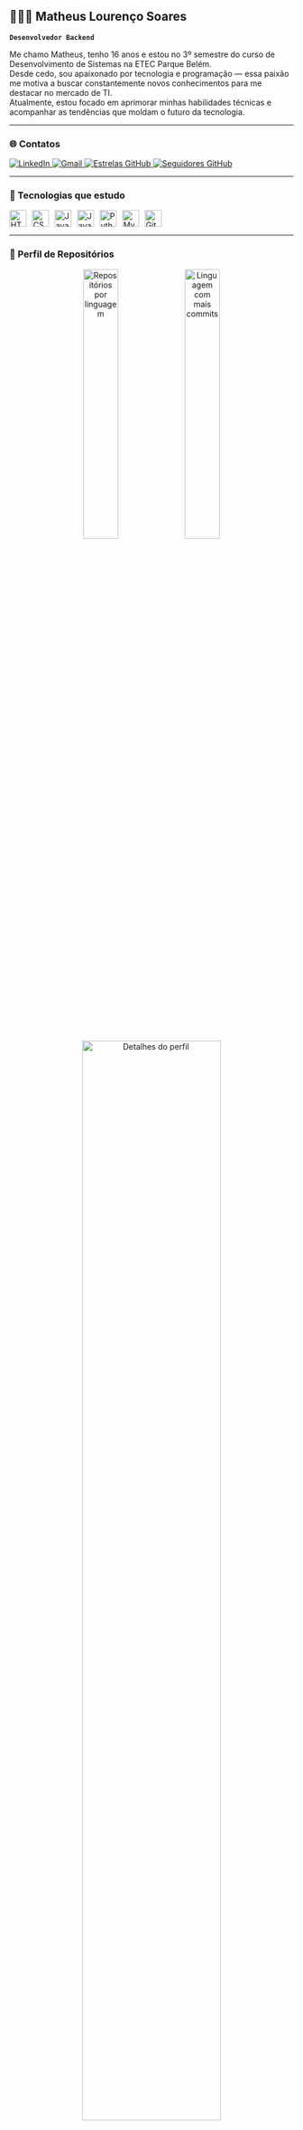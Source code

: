 ## 👨🏻‍💻 Matheus Lourenço Soares

**`Desenvolvedor Backend`**

Me chamo Matheus, tenho 16 anos e estou no 3º semestre do curso de Desenvolvimento de Sistemas na ETEC Parque Belém.  
Desde cedo, sou apaixonado por tecnologia e programação — essa paixão me motiva a buscar constantemente novos conhecimentos para me destacar no mercado de TI.  
Atualmente, estou focado em aprimorar minhas habilidades técnicas e acompanhar as tendências que moldam o futuro da tecnologia.

---

### 🌐 Contatos

<p align="left">
  <a href="https://br.linkedin.com/in/matheus-louren%C3%A7o-soares-76199a352">
    <img src="https://img.shields.io/badge/🔗 LinkedIn-0077B5?style=for-the-badge&logo=linkedin&logoColor=white" alt="LinkedIn"/>
  </a>
  <a href="mailto:grandboss1978@gmail.com">
    <img src="https://img.shields.io/badge/Gmail-D14836?style=for-the-badge&logo=gmail&logoColor=white" alt="Gmail"/>
  </a>
  <a href="https://github.com/MatheusLS240?tab=repositories&sort=stargazers">
    <img src="https://custom-icon-badges.demolab.com/github/stars/MatheusLS240?color=55960c&style=for-the-badge&labelColor=488207&logo=star&label=Estrelas" alt="Estrelas GitHub"/>
  </a>
  <a href="https://github.com/MatheusLS240?tab=followers">
    <img src="https://custom-icon-badges.demolab.com/github/followers/MatheusLS240?color=236ad3&labelColor=1155ba&style=for-the-badge&logo=github&label=Seguidores&logoColor=white" alt="Seguidores GitHub"/>
  </a>
</p>

---

### 🤖 Tecnologias que estudo

<div style="display: flex; gap: 10px; flex-wrap: wrap;">
  <img src="https://cdn.jsdelivr.net/gh/devicons/devicon@latest/icons/html5/html5-original.svg" alt="HTML" title="HTML" width="30px"/>
  <img src="https://cdn.jsdelivr.net/gh/devicons/devicon@latest/icons/css3/css3-original.svg" alt="CSS" title="CSS" width="30px"/>
  <img src="https://cdn.jsdelivr.net/gh/devicons/devicon@latest/icons/javascript/javascript-original.svg" alt="JavaScript" title="JavaScript" width="30px"/>
  <img src="https://cdn.jsdelivr.net/gh/devicons/devicon@latest/icons/java/java-original.svg" alt="Java" title="Java" width="30px"/>
  <img src="https://cdn.jsdelivr.net/gh/devicons/devicon@latest/icons/python/python-original.svg" alt="Python" title="Python" width="30px"/>
  <img src="https://cdn.jsdelivr.net/gh/devicons/devicon@latest/icons/mysql/mysql-original.svg" alt="MySQL" title="MySQL" width="30px"/>
  <img src="https://cdn.jsdelivr.net/gh/devicons/devicon@latest/icons/git/git-original.svg" alt="Git" title="Git" width="30px"/>
</div>

---

### 📁 Perfil de Repositórios

<p align="center">
  <img src="https://github-profile-summary-cards.vercel.app/api/cards/repos-per-language?username=MatheusLS240&theme=tokyonight" alt="Repositórios por linguagem" width="35%"/>
  <img src="https://github-profile-summary-cards.vercel.app/api/cards/most-commit-language?username=MatheusLS240&theme=tokyonight" alt="Linguagem com mais commits" width="35%"/>
  <img src="https://github-profile-summary-cards.vercel.app/api/cards/profile-details?username=MatheusLS240&theme=tokyonight" alt="Detalhes do perfil" width="70%"/>
</p>

---

### 🧠 Em evolução constante...

Sou movido por desafios e aprendizado.  
Meu objetivo é me tornar um desenvolvedor backend de alto nível, com domínio em Java, Python, bancos de dados e arquitetura de sistemas.  
No momento, estou aprofundando meus conhecimentos em Java e banco de dados — e claro, praticando com projetos reais.

---

### 📌 Filosofia pessoal

> *"while(!(succeed = try()));"*  
> — meu código de vida. 
